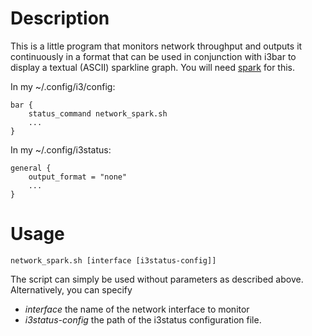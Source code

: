 Description
===========

This is a little program that monitors network throughput and outputs it continuously in a format that can be used in conjunction with i3bar to display a textual (ASCII) sparkline graph. You will need [spark](https://github.com/holman/spark) for this.


In my ~/.config/i3/config:
```
bar {
	status_command network_spark.sh
	...
}
```

In my ~/.config/i3status:
```
general {
	output_format = "none"
	...
}
```

Usage
=====

```
network_spark.sh [interface [i3status-config]]
```
The script can simply be used without parameters as described above. Alternatively, you can specify

* _interface_ the name of the network interface to monitor
* _i3status-config_ the path of the i3status configuration file.
